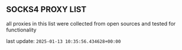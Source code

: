 ## SOCKS4 PROXY LIST

all proxies in this list were collected from open sources and tested for functionality

last update: `2025-01-13 10:35:56.434628+00:00`